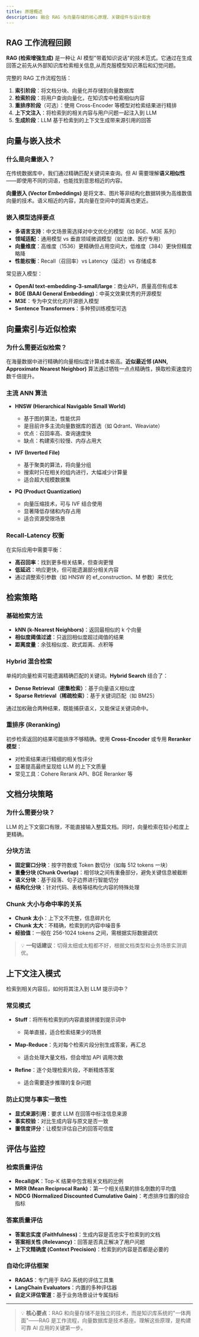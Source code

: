 ```yaml
---
title: 原理概述
description: 融合 RAG 与向量存储的核心原理、关键组件与设计取舍
---
```


## RAG 工作流程回顾

**RAG (检索增强生成)** 是一种让 AI 模型"带着知识说话"的技术范式。它通过在生成回答之前先从外部知识库检索相关信息,从而克服模型知识滞后和幻觉问题。

完整的 RAG 工作流程包括：

1. **索引阶段**：将文档分块、向量化并存储到向量数据库
2. **检索阶段**：将用户查询向量化，在知识库中检索相似内容
3. **重排序阶段**（可选）：使用 Cross-Encoder 等模型对检索结果进行精排
4. **上下文注入**：将检索到的相关内容与用户问题一起注入到 LLM
5. **生成阶段**：LLM 基于检索到的上下文生成带来源引用的回答

## 向量与嵌入技术

### 什么是向量嵌入？

在传统数据库中，我们通过精确匹配关键词来查询。但 AI 需要理解**语义相似性**——即使用不同的词语，也能找到意思相近的内容。

**向量嵌入 (Vector Embeddings)** 是将文本、图片等非结构化数据转换为高维数值向量的技术。语义相近的内容，其向量在空间中的距离也更近。

### 嵌入模型选择要点

- **多语言支持**：中文场景需选择对中文优化的模型（如 BGE、M3E 系列）
- **领域适配**：通用模型 vs 垂直领域微调模型（如法律、医疗专用）
- **向量维度**：高维度（1536）更精确但占用空间大，低维度（384）更快但精度略降
- **性能权衡**：Recall（召回率）vs Latency（延迟）vs 存储成本

常见嵌入模型：

- **OpenAI text-embedding-3-small/large**：商业API，质量高但有成本
- **BGE (BAAI General Embedding)**：中英文效果优秀的开源模型
- **M3E**：专为中文优化的开源嵌入模型
- **Sentence Transformers**：多种预训练模型可选

## 向量索引与近似检索

### 为什么需要近似检索？

在海量数据中进行精确的向量相似度计算成本极高。**近似最近邻 (ANN, Approximate Nearest Neighbor)** 算法通过牺牲一点点精确性，换取检索速度的数千倍提升。

### 主流 ANN 算法

- **HNSW (Hierarchical Navigable Small World)**
  - 基于图的算法，性能优异
  - 是目前许多主流向量数据库的首选（如 Qdrant、Weaviate）
  - 优点：召回率高、查询速度快
  - 缺点：构建索引较慢、内存占用大

- **IVF (Inverted File)**
  - 基于聚类的算法，将向量分组
  - 搜索时只在相关的组内进行，大幅减少计算量
  - 适合超大规模数据集

- **PQ (Product Quantization)**
  - 向量压缩技术，可与 IVF 结合使用
  - 显著降低存储和内存占用
  - 适合资源受限场景

### Recall-Latency 权衡

在实际应用中需要平衡：

- **高召回率**：找到更多相关结果，但查询更慢
- **低延迟**：响应更快，但可能遗漏部分相关内容
- 通过调整索引参数（如 HNSW 的 ef_construction、M 参数）来优化

## 检索策略

### 基础检索方法

- **kNN (k-Nearest Neighbors)**：返回最相似的 k 个向量
- **相似度阈值过滤**：只返回相似度超过阈值的结果
- **距离度量**：余弦相似度、欧式距离、点积等

### Hybrid 混合检索

单纯的向量检索可能遗漏精确匹配的关键词。**Hybrid Search** 结合了：

- **Dense Retrieval（密集检索）**：基于向量语义相似度
- **Sparse Retrieval（稀疏检索）**：基于关键词匹配（如 BM25）

通过加权融合两种结果，既能捕获语义，又能保证关键词命中。

### 重排序 (Reranking)

初步检索返回的结果可能排序不够精确。使用 **Cross-Encoder** 或专用 **Reranker 模型**：

- 对检索结果进行精细的相关性评分
- 显著提高最终呈现给 LLM 的上下文质量
- 常见工具：Cohere Rerank API、BGE Reranker 等

## 文档分块策略

### 为什么需要分块？

LLM 的上下文窗口有限，不能直接输入整篇文档。同时，向量检索在较小粒度上更精确。

### 分块方法

- **固定窗口分块**：按字符数或 Token 数切分（如每 512 tokens 一块）
- **重叠分块 (Chunk Overlap)**：相邻块之间有重叠部分，避免关键信息被截断
- **语义分块**：基于段落、句子边界进行智能切分
- **结构化分块**：针对代码、表格等结构化内容的特殊处理

### Chunk 大小与命中率的关系

- **Chunk 太小**：上下文不完整，信息碎片化
- **Chunk 太大**：不精确，检索到的内容中噪音多
- **经验值**：一般在 256-1024 tokens 之间，需根据实际数据调优

> 💡 **一句话建议**：切得太细或太粗都不好，根据文档类型和业务场景实测调优。

## 上下文注入模式

检索到相关内容后，如何将其注入到 LLM 提示词中？

### 常见模式

- **Stuff**：将所有检索到的内容直接拼接到提示词中
  - 简单直接，适合检索结果少的场景
- **Map-Reduce**：先对每个检索片段分别生成答案，再汇总
  - 适合处理大量文档，但会增加 API 调用次数

- **Refine**：逐个处理检索片段，不断精炼答案
  - 适合需要逐步推理的复杂问题

### 防止幻觉与事实一致性

- **显式来源引用**：要求 LLM 在回答中标注信息来源
- **事实校验**：对比生成内容与原文是否一致
- **置信度评分**：让模型评估自己的回答可信度

## 评估与监控

### 检索质量评估

- **Recall@K**：Top-K 结果中包含相关文档的比例
- **MRR (Mean Reciprocal Rank)**：第一个相关结果的排名倒数的平均值
- **NDCG (Normalized Discounted Cumulative Gain)**：考虑排序位置的综合指标

### 答案质量评估

- **答案忠实度 (Faithfulness)**：生成内容是否忠实于检索到的文档
- **答案相关性 (Relevancy)**：回答是否真正解决了用户问题
- **上下文精确度 (Context Precision)**：检索到的内容是否都是必要的

### 自动化评估框架

- **RAGAS**：专门用于 RAG 系统的评估工具集
- **LangChain Evaluators**：内置的多种评估器
- **自定义评估管道**：基于业务场景设计专属指标

---

> 💡 **核心要点**：RAG 和向量存储不是独立的技术，而是知识库系统的"一体两面"——RAG 是工作流程，向量数据库是技术基座。理解这些原理，是构建可靠 AI 应用的关键第一步。
